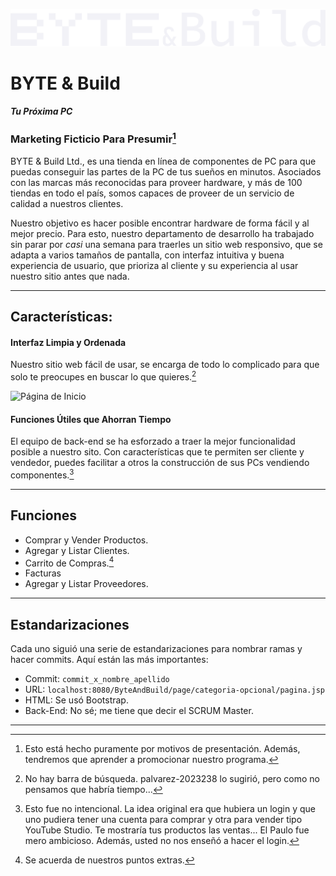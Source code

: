 ![(C) 2024 BYTE & Build Ltd.](ByteAndBuild/src/main/webapp/assets/brand/logo-long.png)

# BYTE & Build
***Tu Próxima PC***

### Marketing Ficticio Para Presumir[^1]

BYTE & Build Ltd., es una tienda en línea de componentes de PC para que puedas
conseguir las partes de la PC de tus sueños en minutos. Asociados con las marcas
más reconocidas para proveer hardware, y más de 100 tiendas en todo el país,
somos capaces de proveer de un servicio de calidad a nuestros clientes.

Nuestro objetivo es hacer posible encontrar hardware de forma fácil y al mejor
precio. Para esto, nuestro departamento de desarrollo ha trabajado sin parar por
*casi* una semana para traerles un sitio web responsivo, que se adapta a varios
tamaños de pantalla, con interfaz intuitiva y buena experiencia de usuario, que
prioriza al cliente y su experiencia al usar nuestro sitio antes que nada.

---

## Características:

#### Interfaz Limpia y Ordenada

Nuestro sitio web fácil de usar, se encarga de todo lo complicado para que solo
te preocupes en buscar lo que quieres.[^2]

![Página de Inicio]()

#### Funciones Útiles que Ahorran Tiempo

El equipo de back-end se ha esforzado a traer la mejor funcionalidad posible a
nuestro sito. Con características que te permiten ser cliente y vendedor,
puedes facilitar a otros la construcción de sus PCs vendiendo componentes.[^3]

---

## Funciones

- Comprar y Vender Productos.
- Agregar y Listar Clientes.
- Carrito de Compras.[^4]
- Facturas
- Agregar y Listar Proveedores.

---

## Estandarizaciones

Cada uno siguió una serie de estandarizaciones para nombrar ramas y hacer commits.
Aquí están las más importantes:

- Commit: `commit_x_nombre_apellido`
- URL: `localhost:8080/ByteAndBuild/page/categoria-opcional/pagina.jsp`
- HTML: Se usó Bootstrap.
- Back-End: No sé; me tiene que decir el SCRUM Master.

---

[^1]: Esto está hecho puramente por motivos de presentación. Además, tendremos
que aprender a promocionar nuestro programa.

[^2]: No hay barra de búsqueda. palvarez-2023238 lo sugirió, pero como no pensamos
que habría tiempo...

[^3]: Esto fue no intencional. La idea original era que hubiera un login y que 
uno pudiera tener una cuenta para comprar y otra para vender tipo YouTube Studio.
Te mostraría tus productos las ventas... El Paulo fue mero ambicioso. Además,
usted no nos enseñó a hacer el login.

[^4]: Se acuerda de nuestros puntos extras.